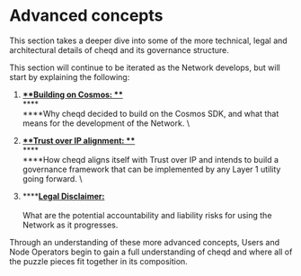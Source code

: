 # Advanced concepts

This section takes a deeper dive into some of the more technical, legal and architectural details of cheqd and its governance structure.

This section will continue to be iterated as the Network develops, but will start by explaining the following:

1. ****[**Building on Cosmos: **](https://docs.cheqd.io/governance/advanced-concepts/building-on-cosmos)****\
   ****\
   ****Why cheqd decided to build on the Cosmos SDK, and what that means for the development of the Network.  \

2. ****[**Trust over IP alignment: **](https://docs.cheqd.io/governance/advanced-concepts/trust-over-ip-alignment)****\
   ****\
   ****How cheqd aligns itself with Trust over IP and intends to build a governance framework that can be implemented by any Layer 1 utility going forward. \

3. ****[**Legal Disclaimer:**](https://docs.cheqd.io/governance/advanced-concepts/legal-disclaimer)\
   \
   What are the potential accountability and liability risks for using the Network as it progresses. 

Through an understanding of these more advanced concepts, Users and Node Operators begin to gain a full understanding of cheqd and where all of the puzzle pieces fit together in its composition.
